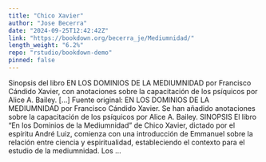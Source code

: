 ```yaml
---
title: "Chico Xavier"
author: "Jose Becerra"
date: "2024-09-25T12:42:42Z"
link: "https://bookdown.org/becerra_je/Mediumnidad/"
length_weight: "6.2%"
repo: "rstudio/bookdown-demo"
pinned: false
---
```


Sinopsis del libro EN LOS DOMINIOS DE LA MEDIUMNIDAD por Francisco Cándido Xavier, con anotaciones sobre la capacitación de los psíquicos por Alice A. Bailey. [...] Fuente original: EN LOS DOMINIOS DE LA MEDIUMNIDAD por Francisco Cándido Xavier. Se han añadido anotaciones sobre la capacitación de los psíquicos por Alice A. Bailey. SINOPSIS El libro “En los Dominios de la Mediumnidad” de Chico Xavier, dictado por el espíritu André Luiz, comienza con una introducción de Emmanuel sobre la relación entre ciencia y espiritualidad, estableciendo el contexto para el estudio de la mediumnidad. Los ...
